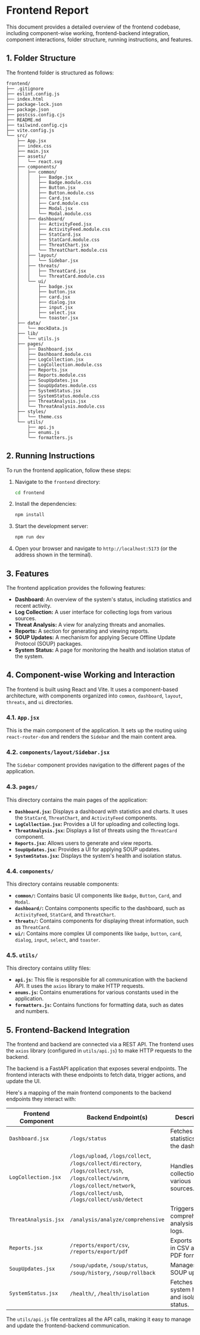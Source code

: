 # Frontend Report

This document provides a detailed overview of the frontend codebase, including component-wise working, frontend-backend integration, component interactions, folder structure, running instructions, and features.

## 1. Folder Structure

The frontend folder is structured as follows:

```
frontend/
├── .gitignore
├── eslint.config.js
├── index.html
├── package-lock.json
├── package.json
├── postcss.config.cjs
├── README.md
├── tailwind.config.cjs
├── vite.config.js
└── src/
    ├── App.jsx
    ├── index.css
    ├── main.jsx
    ├── assets/
    │   └── react.svg
    ├── components/
    │   ├── common/
    │   │   ├── Badge.jsx
    │   │   ├── Badge.module.css
    │   │   ├── Button.jsx
    │   │   ├── Button.module.css
    │   │   ├── Card.jsx
    │   │   ├── Card.module.css
    │   │   ├── Modal.jsx
    │   │   └── Modal.module.css
    │   ├── dashboard/
    │   │   ├── ActivityFeed.jsx
    │   │   ├── ActivityFeed.module.css
    │   │   ├── StatCard.jsx
    │   │   ├── StatCard.module.css
    │   │   ├── ThreatChart.jsx
    │   │   └── ThreatChart.module.css
    │   ├── layout/
    │   │   └── Sidebar.jsx
    │   ├── threats/
    │   │   ├── ThreatCard.jsx
    │   │   └── ThreatCard.module.css
    │   └── ui/
    │       ├── badge.jsx
    │       ├── button.jsx
    │       ├── card.jsx
    │       ├── dialog.jsx
    │       ├── input.jsx
    │       ├── select.jsx
    │       └── toaster.jsx
    ├── data/
    │   └── mockData.js
    ├── lib/
    │   └── utils.js
    ├── pages/
    │   ├── Dashboard.jsx
    │   ├── Dashboard.module.css
    │   ├── LogCollection.jsx
    │   ├── LogCollection.module.css
    │   ├── Reports.jsx
    │   ├── Reports.module.css
    │   ├── SoupUpdates.jsx
    │   ├── SoupUpdates.module.css
    │   ├── SystemStatus.jsx
    │   ├── SystemStatus.module.css
    │   ├── ThreatAnalysis.jsx
    │   └── ThreatAnalysis.module.css
    ├── styles/
    │   └── theme.css
    └── utils/
        ├── api.js
        ├── enums.js
        └── formatters.js
```

## 2. Running Instructions

To run the frontend application, follow these steps:

1.  Navigate to the `frontend` directory:
    ```bash
    cd frontend
    ```
2.  Install the dependencies:
    ```bash
    npm install
    ```
3.  Start the development server:
    ```bash
    npm run dev
    ```
4.  Open your browser and navigate to `http://localhost:5173` (or the address shown in the terminal).

## 3. Features

The frontend application provides the following features:

*   **Dashboard:** An overview of the system's status, including statistics and recent activity.
*   **Log Collection:** A user interface for collecting logs from various sources.
*   **Threat Analysis:** A view for analyzing threats and anomalies.
*   **Reports:** A section for generating and viewing reports.
*   **SOUP Updates:** A mechanism for applying Secure Offline Update Protocol (SOUP) packages.
*   **System Status:** A page for monitoring the health and isolation status of the system.

## 4. Component-wise Working and Interaction

The frontend is built using React and Vite. It uses a component-based architecture, with components organized into `common`, `dashboard`, `layout`, `threats`, and `ui` directories.

### 4.1. `App.jsx`

This is the main component of the application. It sets up the routing using `react-router-dom` and renders the `Sidebar` and the main content area.

### 4.2. `components/layout/Sidebar.jsx`

The `Sidebar` component provides navigation to the different pages of the application.

### 4.3. `pages/`

This directory contains the main pages of the application:

*   **`Dashboard.jsx`:** Displays a dashboard with statistics and charts. It uses the `StatCard`, `ThreatChart`, and `ActivityFeed` components.
*   **`LogCollection.jsx`:** Provides a UI for uploading and collecting logs.
*   **`ThreatAnalysis.jsx`:** Displays a list of threats using the `ThreatCard` component.
*   **`Reports.jsx`:** Allows users to generate and view reports.
*   **`SoupUpdates.jsx`:** Provides a UI for applying SOUP updates.
*   **`SystemStatus.jsx`:** Displays the system's health and isolation status.

### 4.4. `components/`

This directory contains reusable components:

*   **`common/`:** Contains basic UI components like `Badge`, `Button`, `Card`, and `Modal`.
*   **`dashboard/`:** Contains components specific to the dashboard, such as `ActivityFeed`, `StatCard`, and `ThreatChart`.
*   **`threats/`:** Contains components for displaying threat information, such as `ThreatCard`.
*   **`ui/`:** Contains more complex UI components like `badge`, `button`, `card`, `dialog`, `input`, `select`, and `toaster`.

### 4.5. `utils/`

This directory contains utility files:

*   **`api.js`:** This file is responsible for all communication with the backend API. It uses the `axios` library to make HTTP requests.
*   **`enums.js`:** Contains enumerations for various constants used in the application.
*   **`formatters.js`:** Contains functions for formatting data, such as dates and numbers.

## 5. Frontend-Backend Integration

The frontend and backend are connected via a REST API. The frontend uses the `axios` library (configured in `utils/api.js`) to make HTTP requests to the backend.

The backend is a FastAPI application that exposes several endpoints. The frontend interacts with these endpoints to fetch data, trigger actions, and update the UI.

Here's a mapping of the main frontend components to the backend endpoints they interact with:

| Frontend Component | Backend Endpoint(s) | Description |
| --- | --- | --- |
| `Dashboard.jsx` | `/logs/status` | Fetches statistics for the dashboard. |
| `LogCollection.jsx` | `/logs/upload`, `/logs/collect`, `/logs/collect/directory`, `/logs/collect/ssh`, `/logs/collect/winrm`, `/logs/collect/network`, `/logs/collect/usb`, `/logs/collect/usb/detect` | Handles log collection from various sources. |
| `ThreatAnalysis.jsx` | `/analysis/analyze/comprehensive` | Triggers a comprehensive analysis of the logs. |
| `Reports.jsx` | `/reports/export/csv`, `/reports/export/pdf` | Exports reports in CSV and PDF formats. |
| `SoupUpdates.jsx` | `/soup/update`, `/soup/status`, `/soup/history`, `/soup/rollback` | Manages SOUP updates. |
| `SystemStatus.jsx` | `/health/`, `/health/isolation` | Fetches system health and isolation status. |

The `utils/api.js` file centralizes all the API calls, making it easy to manage and update the frontend-backend communication.
